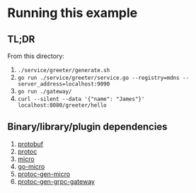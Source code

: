 # Running this example

## TL;DR

From this directory:

1. `./service/greeter/generate.sh`
1. `go run ./service/greeter/service.go --registry=mdns --server_address=localhost:9090`
1. `go run ./gateway/`
1. `curl --silent --data '{"name": "James"}' localhost:8080/greeter/hello`

## Binary/library/plugin dependencies

1. [protobuf](https://github.com/protocolbuffers/protobuf)
1. [protoc](https://github.com/golang/protobuf)
1. [micro](https://github.com/micro/micro)
1. [go-micro](https://github.com/micro/go-micro)
1. [protoc-gen-micro](https://github.com/micro/protoc-gen-micro)
1. [protoc-gen-grpc-gateway](https://github.com/grpc-ecosystem/grpc-gateway/tree/master/protoc-gen-grpc-gateway)
